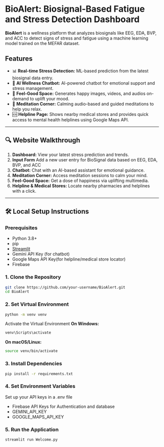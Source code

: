 # BioAlert: Biosignal-Based Fatigue and Stress Detection Dashboard

**BioAlert** is a wellness platform that analyzes biosignals like EEG, EDA, BVP, and ACC to detect signs of stress and fatigue using a machine learning model trained on the MEFAR dataset.
## Features

- 📊 **Real-time Stress Detection:** ML-based prediction from the latest biosignal data entry.
- 💬 **AI Wellness Chatbot:** AI-powered chatbot for emotional support and stress management.
- 🎈 **Feel-Good Space:** Generates happy images, videos, and audios on-demand to uplift your mood.
- 🧘 **Meditation Corner:** Calming audio-based and guided meditations to help you relax.
- 🆘 **Helpline Page:** Shows nearby medical stores and provides quick access to mental health helplines using Google Maps API.

---

## 🔍 Website Walkthrough

1. **Dashboard:** View your latest stress prediction and trends.
2. **Input Form** Add a new user entry for BioSignal data based on EEG, EDA, BVP, and ACC
3. **Chatbot:** Chat with an AI-based assistant for emotional guidance.
4. **Meditation Corner:** Access meditation sessions to calm your mind.
5. **Feel-Good Space:** Get a dose of happiness via uplifting multimedia.
6. **Helpline & Medical Stores:** Locate nearby pharmacies and helplines with a click.

---

## 🛠️ Local Setup Instructions

### Prerequisites

- Python 3.8+
- pip
- [Streamlit](https://streamlit.io/)
- Gemini API Key (for chatbot)
- Google Maps API Key(for helpline/medical store locator)
- Firebase

### 1. Clone the Repository

```bash
git clone https://github.com/your-username/BioAlert.git
cd BioAlert
```
### 2. Set Virtual Environment
```bash
python -m venv venv
```

Activate the Virtual Environment
**On Windows:**

```bash
venv\Scripts\activate
```

**On macOS/Linux:**
```bash
source venv/bin/activate
```

### 3. Install Dependencies

```bash
pip install -r requirements.txt
```
### 4. Set Environment Variables

Set up your API keys in a .env file
- Firebase API Keys for Authentication and database
- GEMINI_API_KEY
- GOOGLE_MAPS_API_KEY


### 5. Run the Application

```bash
streamlit run Welcome.py
```
